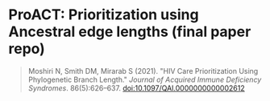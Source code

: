 # ProACT: **Pr**i**o**ritization using **A**n**c**es**t**ral edge lengths (final paper repo)

> Moshiri N, Smith DM, Mirarab S (2021). "HIV Care Prioritization Using Phylogenetic Branch Length." *Journal of Acquired Immune Deficiency Syndromes*. 86(5):626–637. [doi:10.1097/QAI.0000000000002612](https://doi.org/10.1097/QAI.0000000000002612)
